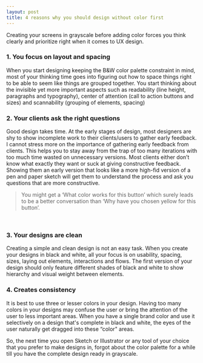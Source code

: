 ```yaml
---
layout: post
title: 4 reasons why you should design without color first
---
```


Creating your screens in grayscale before adding color forces you think clearly and prioritize right when it comes to UX design.

### 1. You focus on layout and spacing
When you start designing keeping the B&W color palette constraint in mind, most of your thinking time goes into figuring out how to space things right to be able to seem like things are grouped together. You start thinking about the invisible yet more important aspects such as readability (line height, paragraphs and typography), center of attention (call to action buttons and sizes) and scannability (grouping of elements, spacing)
<br />

### 2. Your clients ask the right questions
Good design takes time. At the early stages of design, most designers are shy to show incomplete work to their clients/users to gather early feedback. I cannot stress more on the importance of gathering early feedback from clients. This helps you to stay away from the trap of too many iterations with too much time wasted on unnecessary versions.
Most clients either don’t know what exactly they want or suck at giving constructive feedback. Showing them an early version that looks like a more high-fid version of a pen and paper sketch will get them to understand the process and ask you questions that are more constructive. 
> You might get a ‘What color works for this button’ which surely leads to be a better conversation than ‘Why have you chosen yellow for this button’.
<br />

### 3. Your designs are clean
Creating a simple and clean design  is not an easy task. When you create your designs in black and white, all your focus is on usability, spacing, sizes, laying out elements, interactions and flows.
The first version of your design should only feature different shades of black and white to show hierarchy and visual weight between elements.
<br />


### 4. Creates consistency 
It is best to use three or lesser colors in your design. Having too many colors in your designs may confuse the user or bring the attention of the user to less important areas. When you have a single brand color and use it selectively on a design that's complete in black and white, the eyes of the user naturally get dragged into these “color" areas. 
<br />


So, the next time you open Sketch or Illustrator or any tool of your choice that you prefer to make designs in, forgot about the color palette for a while till you have the complete design ready in grayscale.
<br />


